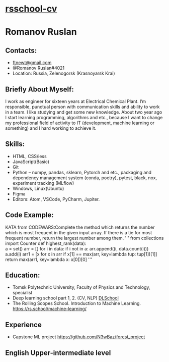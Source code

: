 # [rsschool-cv](адрес "Описание")
# Romanov Ruslan

## Contacts: 
*   ftnewt@gmail.com
*   @Romanov Ruslan#4021
*   Location: Russia, Zelenogorsk (Krasnoyarsk Krai)

## Briefly About Myself:
I work as engineer for sixteen years at Electrical Chemical Plant. I’m responsible, punctual person with communication skills and ability to work in a team. I like studying and get some new knowledge. About two year ago I start learning programming, algorithms and etc., because I want to change my professional field of activity to IT (development, machine learning or something) and I hard working to achieve it.

## Skills:
*   HTML, CSS/less
*   JavaScript(Basic)
*   Git
*   Python –  numpy, pandas, sklearn, Pytorch and etc., packaging and dependency management system (conda, poetry), pytest, black, nox, experiment tracking (MLflow)
*   Windows, Linux(Ubuntu)
*   Figma
*   Editors: Atom, VSCode, PyCharm, Jupiter.

## Code Example:
KATA from CODEWARS:Complete the method which returns the number which is most frequent in the given input array. If there is a tie for most frequent number, return the largest number among them.
'''
from collections import Counter
def highest_rank(data):   
    a = set()
    arr = []
    for i in data:
        if i not in a:
            arr.append((i, data.count(i)))
            a.add(i)
    arr1 = [x for x in arr if x[1] == max(arr, key=lambda tup: tup[1])[1]]
    return max(arr1, key=lambda x: x[0])[0]
'''

## Education:
*    Tomsk Polytechnic University, Faculty of Physics and Technology, specialist
*    Deep learning school part 1, 2. (CV, NLP) [DLSchool](https://www.dlschool.org/)  
*    The Rolling Scopes School. Introduction to Machine Learning. https://rs.school/machine-learning/

## Experience
*    Capstone ML project https://github.com/N3wBaz/forest_project

## English Upper-intermediate level